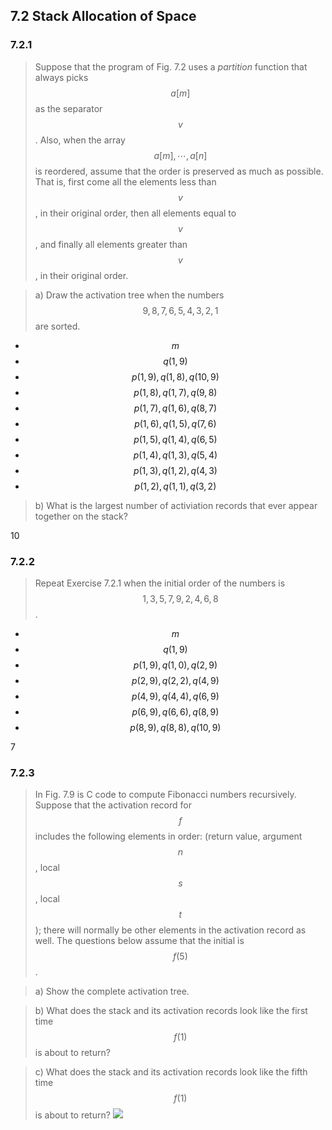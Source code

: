 ## 7.2 Stack Allocation of Space

### 7.2.1

> Suppose that the program of Fig. 7.2 uses a _partition_ function that always picks $$a[m]$$ as the separator $$v$$. Also, when the array $$a[m], \cdots, a[n]$$ is reordered, assume that the order is preserved as much as possible. That is, first come all the elements less than $$v$$, in their original order, then all elements equal to $$v$$, and finally all elements greater than $$v$$, in their original order.

> a) Draw the activation tree when the numbers $$9,8,7,6,5,4,3,2,1$$ are sorted.

* $$m$$
* $$q(1, 9)$$
* $$p(1, 9), q(1, 8), q(10, 9)$$
* $$p(1, 8), q(1, 7), q(9, 8)$$
* $$p(1, 7), q(1, 6), q(8, 7)$$
* $$p(1, 6), q(1, 5), q(7, 6)$$
* $$p(1, 5), q(1, 4), q(6, 5)$$
* $$p(1, 4), q(1, 3), q(5, 4)$$
* $$p(1, 3), q(1, 2), q(4, 3)$$
* $$p(1, 2), q(1, 1), q(3, 2)$$

> b) What is the largest number of activiation records that ever appear together on the stack?

10

### 7.2.2

> Repeat Exercise 7.2.1 when the initial order of the numbers is $$1, 3, 5, 7, 9, 2, 4, 6, 8$$.

* $$m$$
* $$q(1, 9)$$
* $$p(1, 9), q(1, 0), q(2, 9)$$
* $$p(2, 9), q(2, 2), q(4, 9)$$
* $$p(4, 9), q(4, 4), q(6, 9)$$
* $$p(6, 9), q(6, 6), q(8, 9)$$
* $$p(8, 9), q(8, 8), q(10, 9)$$

7

### 7.2.3

> In Fig. 7.9 is C code to compute Fibonacci numbers recursively. Suppose that the activation record for $$f$$ includes the following elements in order: (return value, argument $$n$$, local $$s$$, local $$t$$); there will normally be other elements in the activation record as well. The questions below assume that the initial is $$f(5)$$.

> a) Show the complete activation tree.

> b) What does the stack and its activation records look like the first time $$f(1)$$ is about to return?

> c) What does the stack and its activation records look like the fifth time $$f(1)$$ is about to return?
![](/assets/7.2.3.a.png)